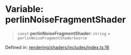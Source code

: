 # Variable: perlinNoiseFragmentShader

> `const` **perlinNoiseFragmentShader**: `string` = `perlinNoiseFragmentShaderSource`

Defined in: [rendering/shaders/includes/index.ts:16](https://github.com/Forge-Game-Engine/Forge/blob/80c88dbc1226e2ea185d187b85121eb9c3da7ead/src/rendering/shaders/includes/index.ts#L16)
